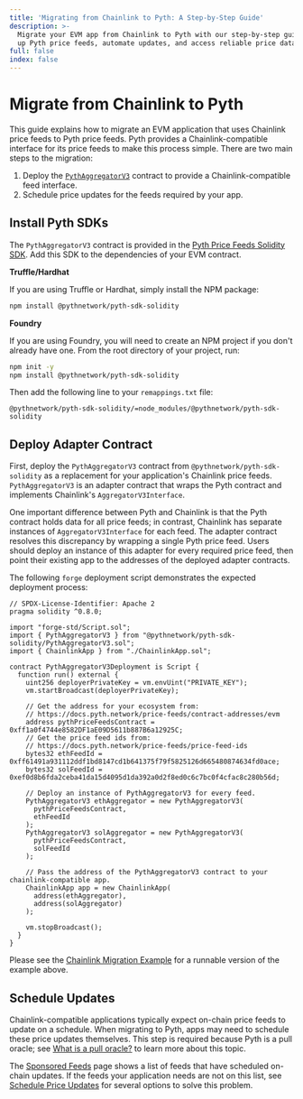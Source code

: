```yaml
---
title: 'Migrating from Chainlink to Pyth: A Step-by-Step Guide'
description: >-
  Migrate your EVM app from Chainlink to Pyth with our step-by-step guide. Set
  up Pyth price feeds, automate updates, and access reliable price data.
full: false
index: false
---
```

# Migrate from Chainlink to Pyth

This guide explains how to migrate an EVM application that uses Chainlink price feeds to Pyth price feeds.
Pyth provides a Chainlink-compatible interface for its price feeds to make this process simple.
There are two main steps to the migration:

1. Deploy the [`PythAggregatorV3`](https://github.com/pyth-network/pyth-crosschain/blob/main/target_chains/ethereum/sdk/solidity/PythAggregatorV3.sol) contract to provide a Chainlink-compatible feed interface.
2. Schedule price updates for the feeds required by your app.

## Install Pyth SDKs

The `PythAggregatorV3` contract is provided in the [Pyth Price Feeds Solidity SDK](https://github.com/pyth-network/pyth-crosschain/tree/main/target_chains/ethereum/sdk/solidity).
Add this SDK to the dependencies of your EVM contract.

**Truffle/Hardhat**

If you are using Truffle or Hardhat, simply install the NPM package:

```bash copy
npm install @pythnetwork/pyth-sdk-solidity
```

**Foundry**

If you are using Foundry, you will need to create an NPM project if you don't already have one.
From the root directory of your project, run:

```bash copy
npm init -y
npm install @pythnetwork/pyth-sdk-solidity
```

Then add the following line to your `remappings.txt` file:

```text copy
@pythnetwork/pyth-sdk-solidity/=node_modules/@pythnetwork/pyth-sdk-solidity
```

## Deploy Adapter Contract

First, deploy the `PythAggregatorV3` contract from `@pythnetwork/pyth-sdk-solidity` as a replacement for your application's Chainlink price feeds.
`PythAggregatorV3` is an adapter contract that wraps the Pyth contract and implements Chainlink's `AggregatorV3Interface`.

One important difference between Pyth and Chainlink is that the Pyth contract holds data for all price feeds; in contrast, Chainlink has separate instances of `AggregatorV3Interface` for each feed.
The adapter contract resolves this discrepancy by wrapping a single Pyth price feed.
Users should deploy an instance of this adapter for every required price feed, then point their existing app to the addresses of the deployed adapter contracts.

The following `forge` deployment script demonstrates the expected deployment process:

```solidity copy
// SPDX-License-Identifier: Apache 2
pragma solidity ^0.8.0;

import "forge-std/Script.sol";
import { PythAggregatorV3 } from "@pythnetwork/pyth-sdk-solidity/PythAggregatorV3.sol";
import { ChainlinkApp } from "./ChainlinkApp.sol";

contract PythAggregatorV3Deployment is Script {
  function run() external {
    uint256 deployerPrivateKey = vm.envUint("PRIVATE_KEY");
    vm.startBroadcast(deployerPrivateKey);

    // Get the address for your ecosystem from:
    // https://docs.pyth.network/price-feeds/contract-addresses/evm
    address pythPriceFeedsContract = 0xff1a0f4744e8582DF1aE09D5611b887B6a12925C;
    // Get the price feed ids from:
    // https://docs.pyth.network/price-feeds/price-feed-ids
    bytes32 ethFeedId = 0xff61491a931112ddf1bd8147cd1b641375f79f5825126d665480874634fd0ace;
    bytes32 solFeedId = 0xef0d8b6fda2ceba41da15d4095d1da392a0d2f8ed0c6c7bc0f4cfac8c280b56d;

    // Deploy an instance of PythAggregatorV3 for every feed.
    PythAggregatorV3 ethAggregator = new PythAggregatorV3(
      pythPriceFeedsContract,
      ethFeedId
    );
    PythAggregatorV3 solAggregator = new PythAggregatorV3(
      pythPriceFeedsContract,
      solFeedId
    );

    // Pass the address of the PythAggregatorV3 contract to your chainlink-compatible app.
    ChainlinkApp app = new ChainlinkApp(
      address(ethAggregator),
      address(solAggregator)
    );

    vm.stopBroadcast();
  }
}

```

Please see the [Chainlink Migration Example](https://github.com/pyth-network/pyth-examples/tree/main/price_feeds/evm/chainlink_migration) for a runnable version of the example above.

## Schedule Updates

Chainlink-compatible applications typically expect on-chain price feeds to update on a schedule.
When migrating to Pyth, apps may need to schedule these price updates themselves.
This step is required because Pyth is a pull oracle; see [What is a pull oracle?](/price-feeds/pull-updates.mdx) to learn more about this topic.

The [Sponsored Feeds](/price-feeds/sponsored-feeds.mdx) page shows a list of feeds that have scheduled on-chain updates.
If the feeds your application needs are not on this list, see [Schedule Price Updates](/price-feeds/schedule-price-updates) for several options to solve this problem.
